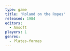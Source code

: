 ```yaml
---
type: game
title: 'Roland on the Ropes'
released: 1984
editors: 
  - Amsoft
players: 1
genres:
  - Plates-formes
---
```


